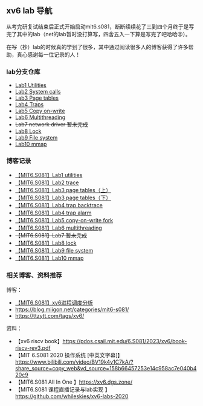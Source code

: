 ## xv6 lab 导航

从考完研复试结束后正式开始启动mit6.s081，断断续续花了三到四个月终于是写完了其中的lab（net的lab暂时没打算写，四舍五入一下算是写完了吧哈哈😜）。

在~~写~~（抄）lab的时候真的学到了很多，其中通过阅读很多人的博客获得了许多帮助，真心感谢每一位记录的人！

### lab分支仓库

- [Lab1 Utilities]( https://github.com/kerolt/xv6-labs-2023/tree/util)
- [Lab2 System calls](https://github.com/kerolt/xv6-labs-2023/tree/syscall)
- [Lab3 Page tables](https://github.com/kerolt/xv6-labs-2023/tree/pgtbl)
- [Lab4 Traps](https://github.com/kerolt/xv6-labs-2023/tree/traps)
- [Lab5 Copy on-write](https://github.com/kerolt/xv6-labs-2023/tree/cow)
- [Lab6 Multithreading](https://github.com/kerolt/xv6-labs-2023/tree/thread)
- ~~Lab7 network driver 暂未完成~~
- [Lab8 Lock](https://github.com/kerolt/xv6-labs-2023/tree/lock)
- [Lab9 File system](https://github.com/kerolt/xv6-labs-2023/tree/fs)
- [Lab10 mmap](https://github.com/kerolt/xv6-labs-2023/tree/mmap)

### 博客记录

- [【MIT6.S081】Lab1 utilities](https://kerolt.github.io/posts/50c5c1b7/)
- [【MIT6.S081】Lab2 trace](https://kerolt.github.io/posts/18ad9abb/)
- [【MIT6.S081】Lab3 page tables（上）](https://kerolt.github.io/posts/9a98c9ba/)
- [【MIT6.S081】Lab3 page tables（下）](https://kerolt.github.io/posts/2224aedf/)
- [【MIT6.S081】Lab4 trap backtrace](https://kerolt.github.io/posts/657551f/)
- [【MIT6.S081】Lab4 trap alarm](https://kerolt.github.io/posts/7450901e/)
- [【MIT6.S081】Lab5 copy-on-write fork](https://kerolt.github.io/posts/4ece7d1a/)
- [【MIT6.S081】Lab6 multithreading](https://kerolt.github.io/posts/cb4e63bc/)
- ~~【MIT6.S081】Lab7 暂未完成~~
- [【MIT6.S081】Lab8 lock](https://kerolt.github.io/posts/9923a11/)
- [【MIT6.S081】Lab9 file system](https://kerolt.github.io/posts/60ccf224/)
- [【MIT6.S081】Lab10 mmap](https://kerolt.github.io/posts/b98bd372/)

### 相关博客、资料推荐

博客：

- [【MIT6.S081】xv6进程调度分析](https://kerolt.github.io/posts/87bc2f7/)
- https://blog.miigon.net/categories/mit6-s081/
- https://ttzytt.com/tags/xv6/

资料：

- 【xv6 riscv book】https://pdos.csail.mit.edu/6.S081/2023/xv6/book-riscv-rev3.pdf
- 【MIT 6.S081 2020 操作系统 [中英文字幕]】 https://www.bilibili.com/video/BV19k4y1C7kA/?share_source=copy_web&vd_source=158b66457253e14c958ac7e040b420c9
- 【MIT6.S081 All In One 】https://xv6.dgs.zone/
- 【MIT6.S081 课程直播记录与lab实现 】https://github.com/whileskies/xv6-labs-2020